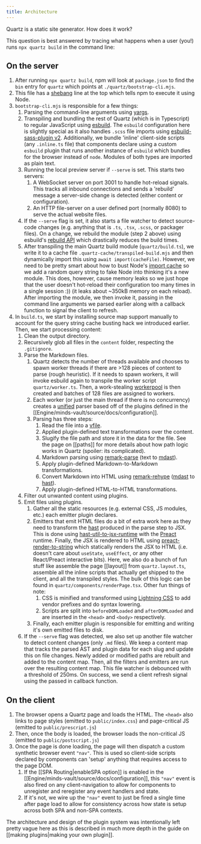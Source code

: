 ```yaml
---
title: Architecture
---
```


Quartz is a static site generator. How does it work?

This question is best answered by tracing what happens when a user (you!) runs `npx quartz build` in the command line:

## On the server

1. After running `npx quartz build`, npm will look at `package.json` to find the `bin` entry for `quartz` which points at `./quartz/bootstrap-cli.mjs`.
2. This file has a [shebang](<https://en.wikipedia.org/wiki/Shebang_(Unix)>) line at the top which tells npm to execute it using Node.
3. `bootstrap-cli.mjs` is responsible for a few things:
   1. Parsing the command-line arguments using [yargs](http://yargs.js.org/).
   2. Transpiling and bundling the rest of Quartz (which is in Typescript) to regular JavaScript using [esbuild](https://esbuild.github.io/). The `esbuild` configuration here is slightly special as it also handles `.scss` file imports using [esbuild-sass-plugin v2](https://www.npmjs.com/package/esbuild-sass-plugin). Additionally, we bundle 'inline' client-side scripts (any `.inline.ts` file) that components declare using a custom `esbuild` plugin that runs another instance of `esbuild` which bundles for the browser instead of `node`. Modules of both types are imported as plain text.
   3. Running the local preview server if `--serve` is set. This starts two servers:
      1. A WebSocket server on port 3001 to handle hot-reload signals. This tracks all inbound connections and sends a 'rebuild' message a server-side change is detected (either content or configuration).
      2. An HTTP file-server on a user defined port (normally 8080) to serve the actual website files.
   4. If the `--serve` flag is set, it also starts a file watcher to detect source-code changes (e.g. anything that is `.ts`, `.tsx`, `.scss`, or packager files). On a change, we rebuild the module (step 2 above) using esbuild's [rebuild API](https://esbuild.github.io/api/#rebuild) which drastically reduces the build times.
   5. After transpiling the main Quartz build module (`quartz/build.ts`), we write it to a cache file `.quartz-cache/transpiled-build.mjs` and then dynamically import this using `await import(cacheFile)`. However, we need to be pretty smart about how to bust Node's [import cache](https://github.com/nodejs/modules/issues/307) so we add a random query string to fake Node into thinking it's a new module. This does, however, cause memory leaks so we just hope that the user doesn't hot-reload their configuration too many times in a single session :)) (it leaks about ~350kB memory on each reload). After importing the module, we then invoke it, passing in the command line arguments we parsed earlier along with a callback function to signal the client to refresh.
4. In `build.ts`, we start by installing source map support manually to account for the query string cache busting hack we introduced earlier. Then, we start processing content:
   1. Clean the output directory.
   2. Recursively glob all files in the `content` folder, respecting the `.gitignore`.
   3. Parse the Markdown files.
      1. Quartz detects the number of threads available and chooses to spawn worker threads if there are >128 pieces of content to parse (rough heuristic). If it needs to spawn workers, it will invoke esbuild again to transpile the worker script `quartz/worker.ts`. Then, a work-stealing [workerpool](https://www.npmjs.com/package/workerpool) is then created and batches of 128 files are assigned to workers.
      2. Each worker (or just the main thread if there is no concurrency) creates a [unified](https://github.com/unifiedjs/unified) parser based off of the plugins defined in the [[Engine/minds-vault/source/docs/configuration]].
      3. Parsing has three steps:
         1. Read the file into a [vfile](https://github.com/vfile/vfile).
         2. Applied plugin-defined text transformations over the content.
         3. Slugify the file path and store it in the data for the file. See the page on [[paths]] for more details about how path logic works in Quartz (spoiler: its complicated).
         4. Markdown parsing using [remark-parse](https://www.npmjs.com/package/remark-parse) (text to [mdast](https://github.com/syntax-tree/mdast)).
         5. Apply plugin-defined Markdown-to-Markdown transformations.
         6. Convert Markdown into HTML using [remark-rehype](https://github.com/remarkjs/remark-rehype) ([mdast](https://github.com/syntax-tree/mdast) to [hast](https://github.com/syntax-tree/hast)).
         7. Apply plugin-defined HTML-to-HTML transformations.
   4. Filter out unwanted content using plugins.
   5. Emit files using plugins.
      1. Gather all the static resources (e.g. external CSS, JS modules, etc.) each emitter plugin declares.
      2. Emitters that emit HTML files do a bit of extra work here as they need to transform the [hast](https://github.com/syntax-tree/hast) produced in the parse step to JSX. This is done using [hast-util-to-jsx-runtime](https://github.com/syntax-tree/hast-util-to-jsx-runtime) with the [Preact](https://preactjs.com/) runtime. Finally, the JSX is rendered to HTML using [preact-render-to-string](https://github.com/preactjs/preact-render-to-string) which statically renders the JSX to HTML (i.e. doesn't care about `useState`, `useEffect`, or any other React/Preact interactive bits). Here, we also do a bunch of fun stuff like assemble the page [[layout]] from `quartz.layout.ts`, assemble all the inline scripts that actually get shipped to the client, and all the transpiled styles. The bulk of this logic can be found in `quartz/components/renderPage.tsx`. Other fun things of note:
         1. CSS is minified and transformed using [Lightning CSS](https://github.com/parcel-bundler/lightningcss) to add vendor prefixes and do syntax lowering.
         2. Scripts are split into `beforeDOMLoaded` and `afterDOMLoaded` and are inserted in the `<head>` and `<body>` respectively.
      3. Finally, each emitter plugin is responsible for emitting and writing it's own emitted files to disk.
   6. If the `--serve` flag was detected, we also set up another file watcher to detect content changes (only `.md` files). We keep a content map that tracks the parsed AST and plugin data for each slug and update this on file changes. Newly added or modified paths are rebuilt and added to the content map. Then, all the filters and emitters are run over the resulting content map. This file watcher is debounced with a threshold of 250ms. On success, we send a client refresh signal using the passed in callback function.

## On the client

1. The browser opens a Quartz page and loads the HTML. The `<head>` also links to page styles (emitted to `public/index.css`) and page-critical JS (emitted to `public/prescript.js`)
2. Then, once the body is loaded, the browser loads the non-critical JS (emitted to `public/postscript.js`)
3. Once the page is done loading, the page will then dispatch a custom synthetic browser event `"nav"`. This is used so client-side scripts declared by components can 'setup' anything that requires access to the page DOM.
   1. If the [[SPA Routing|enableSPA option]] is enabled in the [[Engine/minds-vault/source/docs/configuration]], this `"nav"` event is also fired on any client-navigation to allow for components to unregister and reregister any event handlers and state.
   2. If it's not, we wire up the `"nav"` event to just be fired a single time after page load to allow for consistency across how state is setup across both SPA and non-SPA contexts.

The architecture and design of the plugin system was intentionally left pretty vague here as this is described in much more depth in the guide on [[making plugins|making your own plugin]].
